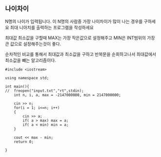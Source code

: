 ## 나이차이

N명의 나이가 입력됩니다. 이 N명의 사람중 가장 나이차이가 많이 나는 경우를 구하세요 최대 니아치를 출력하는 프로그램을 작성하세요

최대값 최소값을 구할때 MAX는 가장 작은값으로 설정해주고 
MIN은 INT범위의 가장 큰 값으로 설정해주는것이 좋다. 

순차적인 비교를 통해서 최대값과 최소값을 구하고 반복문을 순회하고나서 최대값에서
최소값을 뺴는 알고리즘이다. 

~~~
#include <iostream>

using namespace std;

int main(){
//	freopen("input.txt","rt",stdin);
	int n, i, a, max = -2147000000, min = 2147000000;

	cin >> n;
	for(i = 1; i<=n; i++)
	{
		cin >> a;
		if( a > max) max = a;
		if( a < min) min = a;
	}

	cout << max - min;
	return 0;

}
~~~
